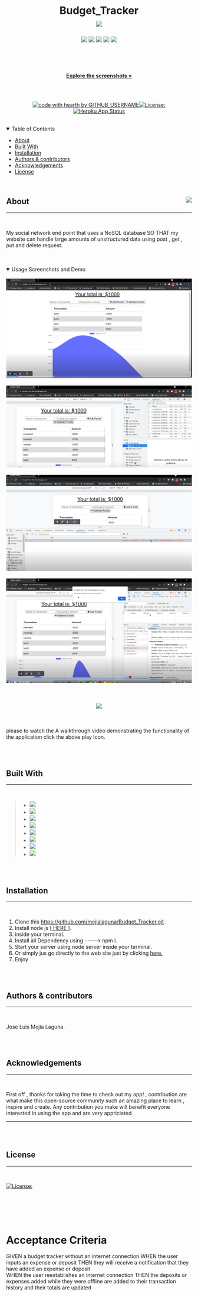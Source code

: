 
  <br/>
  
  <div align="center">
  
  
  <h1> Budget_Tracker <br> 
   <img src="https://img.shields.io/badge/MongoDB-blue"/>
</h1>

<p align="center">
    <img src="https://img.shields.io/github/repo-size/mejialaguna/Budget_Tracker" />
    <img src="https://img.shields.io/github/languages/top/mejialaguna/Budget_Tracker"  />
    <img src="https://img.shields.io/github/issues/mejialaguna/Budget_Tracker" />
    <img src="https://img.shields.io/github/last-commit/mejialaguna/Budget_Tracker" >
    <a href="https://github.com/mejialaguna"><img src="https://img.shields.io/github/followers/mejialaguna?style=social" target="_blank" /></a>
    
    
</p>

  <br/>
  <br/>
  <br/>
  
  <a href="#about"><strong>Explore the screenshots »</strong></a>
  <br/>
  <br/>
  
  </div>
  
  
  
  <div align="center">
  <br/>
  
  [![code with hearth by GITHUB_USERNAME](https://img.shields.io/badge/%3C%2F%3E%20with%20%E2%99%A5%20by-GITHUB_mejialaguna-ff1414.svg?style=flat-square)](https://github.com/mejialaguna/Budget_Tracker.git)[![License:](https://img.shields.io/badge/License-MPL%202.0-brightgreen.svg)](https://opensource.org/licenses/MPL-2.0) [![Heroku App Status](https://img.shields.io/badge/%E2%86%91_Deploy_to-Heroku-7056bf.svg?style=flat)](https://budget-trac-ker.herokuapp.com//)
    
  
    
  </div>
  
  <br/>
  
  <details open="open">
  <summary>Table of Contents</summary>
  
  - [About](#about)
  - [Built With](#built-with)
  - [Installation](#installation)
  - [Authors & contributors](#authors--contributors)
  - [Acknowledgements](#Acknowledgements)
  - [License](#License) 
  
  </details>  
  
  <br/>
  
  ## About <img align="right" src="https://img.icons8.com/plasticine/100/000000/about.png"/></div>
  ---

  <br/>

 
 My social network end point that uses a NoSQL database
 SO THAT my website can handle large amounts of unstructured data using post , get , put and delete request.
  

  <br/>
  <br/>

  <details open="open">
  <summary>Usage Screenshots and Demo</summary>

  <br/> 
  
  <img src="img/img_1.png"/> 
  <br/>
  <br/>
  <img src="img/img_2.png"/>
  <br/>
  <br/>
  <img src="img/img_3.png">
   <br/>
  <br/>
 <img src="img/img_4.png">
  <br>
  <br>

  <br>
  <br>

<div align="center">
    <a  href= "https://www.awesomescreenshot.com/video/5708296?key=0124ec6391ee43e4a3769790763522d8"><img src="https://img.icons8.com/external-justicon-lineal-color-justicon/128/000000/external-video-notifications-justicon-lineal-color-justicon.png"/></a>
</div>

 <br>
  <br>

please to watch the A walkthrough video demonstrating the functionality of the application click the above play Icon.

  </details>
  
  <br/>
  <br/>
  
  
  ## Built With
  ---

  <br/>

> - <a href="https://www.w3schools.com/html/"> <img src="https://img.shields.io/badge/HTML-yellow" /></a>
> - <a href="https://www.w3schools.com/css/"> <img src="https://img.shields.io/badge/CSS-yellow" /></a>
> - <a href="https://developer.mozilla.org/en-US/docs/Mozilla/Add-ons/WebExtensions/API"> <img src="https://img.shields.io/badge/javascript-yellow" /></a>
> - <a href="https://nodejs.org/en/"><img src="https://img.shields.io/badge/node-red" /></a>
> - <a href="https://www.tutorialspoint.com/nodejs/nodejs_express_framework.htm"><img src="https://img.shields.io/badge/express-orange" /></a>
> - <a href="https://www.w3schools.com/js/js_es6.asp"><img src="https://img.shields.io/badge/ES6-lime" /></a>
> - <a href="https://www.mongodb.com/cloud/atlas?utm_content=rlsapostreg&utm_source=google&utm_campaign=gs_americas_uscan_search_brand_dsa_atlas_desktop_rlsa_postreg&utm_term=&utm_medium=cpc_paid_search&utm_ad=b&utm_ad_campaign_id=14383025495&gclid=CjwKCAjwk6-LBhBZEiwAOUUDpww0EpkTeYb11Uw-kVurCLgMTZjLsGmF64bDYHDknFJMT9kHVODw2xoCVXgQAvD_BwE"><img src="https://img.shields.io/badge/MongoDb-blue" /></a>
> - <a href="https://www.npmjs.com/package/mongoose"><img src="https://img.shields.io/badge/mongoose-lightblue" /></a>



  <br/>
  <br/>
  
  ##  Installation
  ---

  <br/>
  
   1. Clone this https://github.com/mejialaguna/Budget_Tracker.git .
   2. Install node js <a href="https://nodejs.org/en/"> [ HERE ]</a>. 
   3. inside your terminal.   
   4. Install all Dependency using ----> npm i.  
   5. Start your server using node server inside your terminal. 
   6. Or simply jus go directly to the web site just by clicking <a href="https://budget-trac-ker.herokuapp.com">here.</a>
   7. Enjoy

  <br/>
  <br/>
  
  
  ##  Authors & contributors
  ---

  <br/>
   
  Jose Luis Mejia Laguna.
  
  <br/>
  <br/>
  
  ## Acknowledgements
  ---

  <br/>

First off , thanks for taking the time to check out my app! , contribution are what make this open-source community such an amazing place to learn , inspire and create. Any contribution you make will benefit everyone interested in using the app and are very appriciated.

---

  <br/>
  <br/>
  
  ## License
  ---
  <br/>

[![License:](https://img.shields.io/badge/License-MPL%202.0-brightgreen.svg)](https://opensource.org/licenses/MPL-2.0)

 <br/>
 <br/>
 <br/>
 <br/>

# Acceptance Criteria
GIVEN a budget tracker without an internet connection
WHEN the user inputs an expense or deposit
THEN they will receive a notification that they have added an expense or deposit
<br/>
WHEN the user reestablishes an internet connection
THEN the deposits or expenses added while they were offline are added to their transaction history and their totals are updated